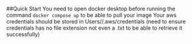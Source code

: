 ##Quick Start
You need to open docker desktop before running the command ```docker compose up``` to be able to pull your image
Your aws credentials should be stored in Users/<username>/.aws/credentials (need to ensure credentials has no file extension not even a .txt to be able to retrieve it successfully)
